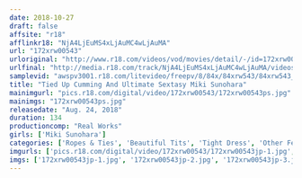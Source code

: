 ```yaml
---
date: 2018-10-27
draft: false
affsite: "r18"
afflinkr18: "NjA4LjEuMS4xLjAuMC4wLjAuMA"
url: "172xrw00543"
urloriginal: "http://www.r18.com/videos/vod/movies/detail/-/id=172xrw00543"
urlfinal: "http://media.r18.com/track/NjA4LjEuMS4xLjAuMC4wLjAuMA/videos/vod/movies/detail/-/id=172xrw00543"
samplevid: "awspv3001.r18.com/litevideo/freepv/8/84x/84xrw543/84xrw543_dmb_w.mp4"
title: "Tied Up Cumming And Ultimate Sextasy Miki Sunohara"
mainimgurl: "pics.r18.com/digital/video/172xrw00543/172xrw00543ps.jpg"
mainimgs: "172xrw00543ps.jpg"
releasedate: "Aug. 24, 2018"
duration: 134
productioncomp: "Real Works"
girls: ['Miki Sunohara']
categories: ['Ropes & Ties', 'Beautiful Tits', 'Tight Dress', 'Other Fetishes', 'Documentary', 'Featured Actress', 'Nymphomaniac', 'Facial', 'Deep Throat', 'Hi-Def']
imgurls: ['pics.r18.com/digital/video/172xrw00543/172xrw00543jp-1.jpg', 'pics.r18.com/digital/video/172xrw00543/172xrw00543jp-2.jpg', 'pics.r18.com/digital/video/172xrw00543/172xrw00543jp-3.jpg', 'pics.r18.com/digital/video/172xrw00543/172xrw00543jp-4.jpg', 'pics.r18.com/digital/video/172xrw00543/172xrw00543jp-5.jpg', 'pics.r18.com/digital/video/172xrw00543/172xrw00543jp-6.jpg', 'pics.r18.com/digital/video/172xrw00543/172xrw00543jp-7.jpg', 'pics.r18.com/digital/video/172xrw00543/172xrw00543jp-8.jpg', 'pics.r18.com/digital/video/172xrw00543/172xrw00543jp-9.jpg', 'pics.r18.com/digital/video/172xrw00543/172xrw00543jp-10.jpg', 'pics.r18.com/digital/video/172xrw00543/172xrw00543jp-11.jpg', 'pics.r18.com/digital/video/172xrw00543/172xrw00543jp-12.jpg', 'pics.r18.com/digital/video/172xrw00543/172xrw00543jp-13.jpg', 'pics.r18.com/digital/video/172xrw00543/172xrw00543jp-14.jpg', 'pics.r18.com/digital/video/172xrw00543/172xrw00543jp-15.jpg', 'pics.r18.com/digital/video/172xrw00543/172xrw00543jp-16.jpg', 'pics.r18.com/digital/video/172xrw00543/172xrw00543jp-17.jpg', 'pics.r18.com/digital/video/172xrw00543/172xrw00543jp-18.jpg', 'pics.r18.com/digital/video/172xrw00543/172xrw00543jp-19.jpg', 'pics.r18.com/digital/video/172xrw00543/172xrw00543jp-20.jpg']
imgs: ['172xrw00543jp-1.jpg', '172xrw00543jp-2.jpg', '172xrw00543jp-3.jpg', '172xrw00543jp-4.jpg', '172xrw00543jp-5.jpg', '172xrw00543jp-6.jpg', '172xrw00543jp-7.jpg', '172xrw00543jp-8.jpg', '172xrw00543jp-9.jpg', '172xrw00543jp-10.jpg', '172xrw00543jp-11.jpg', '172xrw00543jp-12.jpg', '172xrw00543jp-13.jpg', '172xrw00543jp-14.jpg', '172xrw00543jp-15.jpg', '172xrw00543jp-16.jpg', '172xrw00543jp-17.jpg', '172xrw00543jp-18.jpg', '172xrw00543jp-19.jpg', '172xrw00543jp-20.jpg']
---
```

